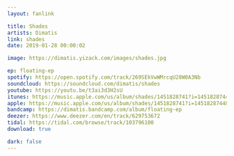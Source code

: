 ```yaml
---
layout: fanlink

title: Shades
artists: Dimatis
link: shades
date: 2019-01-28 00:00:02

image: https://dimatis.yizack.com/images/shades.jpg

ep: floating-ep
spotify: https://open.spotify.com/track/269SEkVwWMrcqU28W0A3Nb
soundcloud: https://soundcloud.com/dimatis/shades
youtube: https://youtu.be/t3ai3d3H2sU
itunes: https://music.apple.com/us/album/shades/1451828741?i=1451828744&app=itunes
apple: https://music.apple.com/us/album/shades/1451828741?i=1451828744&app=music
bandcamp: https://dimatis.bandcamp.com/album/floating-ep
deezer: https://www.deezer.com/en/track/629753672
tidal: https://tidal.com/browse/track/103796100
download: true

dark: false
---
```

